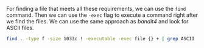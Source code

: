For finding a file that meets all these requirements, we can use the `find` command. Then we can use the `-exec` flag to execute a command right after we find the files. We can use the same approach as *bandit4* and look for ASCII files.

```sh
find . -type f -size 1033c ! -executable -exec file {} + | grep ASCII
```